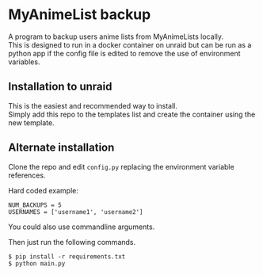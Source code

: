 # MyAnimeList backup
A program to backup users anime lists from MyAnimeLists locally.\
This is designed to run in a docker container on unraid but can be run as a python app if the config file is edited to remove the use of environment variables.

## Installation to unraid
This is the easiest and recommended way to install.\
Simply add this repo to the templates list and create the container using the new template.

## Alternate installation
Clone the repo and edit `config.py` replacing the environment variable references.

Hard coded example:
```
NUM_BACKUPS = 5
USERNAMES = ['username1', 'username2']
```
You could also use commandline arguments.

Then just run the following commands.
```
$ pip install -r requirements.txt
$ python main.py
```
